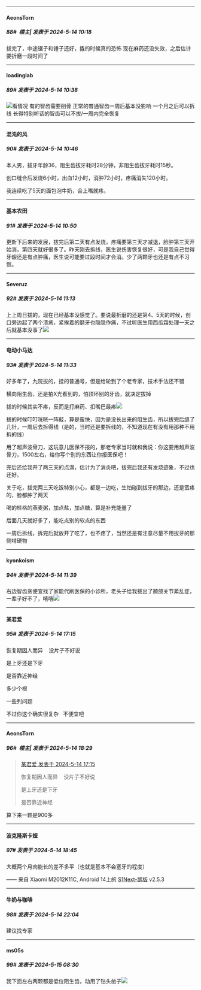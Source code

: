 ﻿
*****

####  AeonsTorn  
##### 88#         楼主| 发表于 2024-5-14 10:18

拔完了，中途锯子和锤子还好，撬的时候真的恐怖
现在麻药还没失效，之后估计要折磨一段时间了


*****

####  loadinglab  
##### 89#       发表于 2024-5-14 10:38

<img src="https://static.saraba1st.com/image/smiley/face2017/067.png" referrerpolicy="no-referrer">看情况 有的智齿需要削骨 正常的普通智齿一周后基本没影响 一个月之后可以拆线 长得特别听话的智齿可以不拔/一周内完全恢复


*****

####  混沌的风  
##### 90#       发表于 2024-5-14 10:46

本人男，拔牙年龄36，阻生齿拔牙耗时28分钟，非阻生齿拔牙耗时15秒。

创口缝合后发烧6小时，出血12小时，消肿72小时，疼痛消失120小时。

我连续吃了5天的面包泡牛奶，合上嘴就疼。


*****

####  基本农田  
##### 91#       发表于 2024-5-14 10:50

更新下后来的发展，拔完后第二天有点发烧，疼痛要第三天才减退，脸肿第三天开始消，第四天就好很多了。昨天刚去拆线，医生说伤害恢复很好，可是我自己觉得牙龈还是有点肿痛，医生说可能要过段时间才会消。少了两颗牙也还是有点不习惯。


*****

####  Severuz  
##### 92#       发表于 2024-5-14 11:13

上上周日拔的，现在已经基本没感觉了。要说最折磨的还是第4、5天的时候，创口旁边起了两个溃疡，紧挨着的磨牙也隐隐作痛，不过听医生用西瓜霜处理一天之后就基本没事了<img src="https://static.saraba1st.com/image/smiley/face2017/015.png" referrerpolicy="no-referrer">


*****

####  电动小马达  
##### 93#       发表于 2024-5-14 11:33

好多年了，九院拔的，挂的普通号，但是给轮到了个老专家，技术手法还不错

横向阻生齿，还是拍X光看到的，怕顶坏别的牙齿，就决定拔掉

拔的时候其实不疼，反而是打麻药、扣嘴巴最疼<img src="https://static.saraba1st.com/image/smiley/face2017/255.png" referrerpolicy="no-referrer">

拔的时候叮叮咣咣一阵敲，算是蛮快，因为是没长出来的阻生齿，所以拔完后缝了几针，一周后去拆得线（是的，当时还是要拆线的，不知道现在有没有用那种不用拆的线）

用了超声波骨刀，这玩意儿医保不报的，那老专家当时就和我说：你这要用超声波骨刀，1500左右，给你写个别的东西让你报医保吧！ 

完后还给我开了两三天的点滴，估计为了消炎吧，拔完后我还有发烧迹象，不过也还好。

关于吃，拔完两三天吃饭特别小心，都是一边吃，生怕碰到拔牙的那边，还是蛮疼的，脸都肿了两天

喝的桂格的燕麦粥，加点盐，加点糖，算是补充能量了

后面几天就好多了，能吃点别的软点的东西

一周后拆线，拆完后就放开了吃了，也不疼了，当然还是有注意尽量不用拔牙的那侧啃硬物


*****

####  kyonkoism  
##### 94#       发表于 2024-5-14 11:39

右边智齿贪便宜找了家能代刷医保的小诊所，老头子给我拔出了颞颌关节紊乱症，一辈子好不了，嘻嘻<img src="https://static.saraba1st.com/image/smiley/face2017/001.png" referrerpolicy="no-referrer">


*****

####  某君爱  
##### 95#       发表于 2024-5-14 17:15

恢复期因人而异    没片子不好说   

是上牙还是下牙

是否靠近神经

多少个根

一些列问题

不过你这个确实很复杂   不便宜吧


*****

####  AeonsTorn  
##### 96#         楼主| 发表于 2024-5-14 18:29

<blockquote><a href="httphttps://bbs.saraba1st.com/2b/forum.php?mod=redirect&amp;goto=findpost&amp;pid=64918204&amp;ptid=2182734" target="_blank">某君爱 发表于 2024-5-14 17:15</a>

恢复期因人而异    没片子不好说   

是上牙还是下牙

是否靠近神经</blockquote>
算下来一颗是900多


*****

####  波克隆斯卡娅  
##### 97#       发表于 2024-5-14 18:45

大概两个月肉能长的差不多平（也就是基本不会塞牙的程度）

—— 来自 Xiaomi M2012K11C, Android 14上的 [S1Next-鹅版](https://github.com/ykrank/S1-Next/releases) v2.5.3


*****

####  牛奶与咖啡  
##### 98#       发表于 2024-5-14 22:04

建议找专家


*****

####  ms05s  
##### 99#       发表于 2024-5-15 08:30

我下面左右两颗都是低位阻生齿，动用了钻头凿子<img src="https://static.saraba1st.com/image/smiley/face2017/013.png" referrerpolicy="no-referrer">

